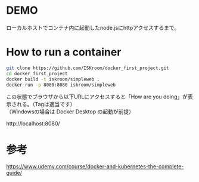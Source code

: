 # DEMO
ローカルホストでコンテナ内に起動したnode.jsにhttpアクセスするまで。

# How to run a container
 
```bash
git clone https://github.com/ISKroom/docker_first_project.git
cd docker_first_project
docker build -t iskroom/simpleweb .
docker run -p 8080:8080 iskroom/simpleweb
```

この状態でブラウザから以下URLにアクセスすると「How are you doing」が表示される。（Tagは適当です）  
（Windowsの場合は Docker Desktop の起動が前提）

http://localhost:8080/

# 参考
https://www.udemy.com/course/docker-and-kubernetes-the-complete-guide/
